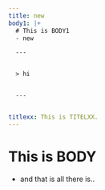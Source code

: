 ```yaml
---
title: new
body1: |+
  # This is BODY1
  - new

  ---


  > hi


  ---


titlexx: This is TITELXX.
---
```

# This is BODY
- and that is all there is..

